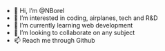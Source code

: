 - 👋 Hi, I’m @NBorel
- 👀 I’m interested in coding, airplanes, tech and R&D
- 🌱 I’m currently learning web development
- 💞️ I’m looking to collaborate on any subject
- 📫 Reach me through Github

<!---
NBorel/NBorel is a ✨ special ✨ repository because its `README.md` (this file) appears on your GitHub profile.
You can click the Preview link to take a look at your changes.
--->
